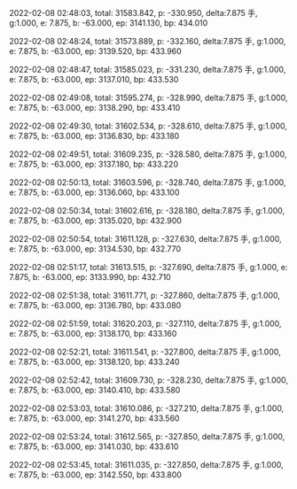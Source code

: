2022-02-08 02:48:03, total: 31583.842, p: -330.950, delta:7.875 手, g:1.000, e: 7.875, b: -63.000, ep: 3141.130, bp: 434.010

2022-02-08 02:48:24, total: 31573.889, p: -332.160, delta:7.875 手, g:1.000, e: 7.875, b: -63.000, ep: 3139.520, bp: 433.960

2022-02-08 02:48:47, total: 31585.023, p: -331.230, delta:7.875 手, g:1.000, e: 7.875, b: -63.000, ep: 3137.010, bp: 433.530

2022-02-08 02:49:08, total: 31595.274, p: -328.990, delta:7.875 手, g:1.000, e: 7.875, b: -63.000, ep: 3138.290, bp: 433.410

2022-02-08 02:49:30, total: 31602.534, p: -328.610, delta:7.875 手, g:1.000, e: 7.875, b: -63.000, ep: 3136.830, bp: 433.180

2022-02-08 02:49:51, total: 31609.235, p: -328.580, delta:7.875 手, g:1.000, e: 7.875, b: -63.000, ep: 3137.180, bp: 433.220

2022-02-08 02:50:13, total: 31603.596, p: -328.740, delta:7.875 手, g:1.000, e: 7.875, b: -63.000, ep: 3136.060, bp: 433.100

2022-02-08 02:50:34, total: 31602.616, p: -328.180, delta:7.875 手, g:1.000, e: 7.875, b: -63.000, ep: 3135.020, bp: 432.900

2022-02-08 02:50:54, total: 31611.128, p: -327.630, delta:7.875 手, g:1.000, e: 7.875, b: -63.000, ep: 3134.530, bp: 432.770

2022-02-08 02:51:17, total: 31613.515, p: -327.690, delta:7.875 手, g:1.000, e: 7.875, b: -63.000, ep: 3133.990, bp: 432.710

2022-02-08 02:51:38, total: 31611.771, p: -327.860, delta:7.875 手, g:1.000, e: 7.875, b: -63.000, ep: 3136.780, bp: 433.080

2022-02-08 02:51:59, total: 31620.203, p: -327.110, delta:7.875 手, g:1.000, e: 7.875, b: -63.000, ep: 3138.170, bp: 433.160

2022-02-08 02:52:21, total: 31611.541, p: -327.800, delta:7.875 手, g:1.000, e: 7.875, b: -63.000, ep: 3138.120, bp: 433.240

2022-02-08 02:52:42, total: 31609.730, p: -328.230, delta:7.875 手, g:1.000, e: 7.875, b: -63.000, ep: 3140.410, bp: 433.580

2022-02-08 02:53:03, total: 31610.086, p: -327.210, delta:7.875 手, g:1.000, e: 7.875, b: -63.000, ep: 3141.270, bp: 433.560

2022-02-08 02:53:24, total: 31612.565, p: -327.850, delta:7.875 手, g:1.000, e: 7.875, b: -63.000, ep: 3141.030, bp: 433.610

2022-02-08 02:53:45, total: 31611.035, p: -327.850, delta:7.875 手, g:1.000, e: 7.875, b: -63.000, ep: 3142.550, bp: 433.800